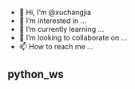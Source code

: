- 👋 Hi, I’m @xuchangjia
- 👀 I’m interested in ...
- 🌱 I’m currently learning ...
- 💞️ I’m looking to collaborate on ...
- 📫 How to reach me ...
## python_ws
<!---
xuchangjia/xuchangjia is a ✨ special ✨ repository because its `README.md` (this file) appears on your GitHub profile.
You can click the Preview link to take a look at your changes.
--->
